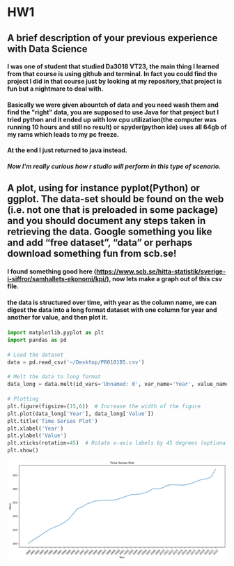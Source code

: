# HW1

## A brief description of your previous experience with Data Science
#### I was one of student that studied Da3018 VT23, the main thing I learned from that course is using github and terminal. In fact you could find the project I did in that course just by looking at my repository,that project is fun but a nightmare to deal with. 
#### Basically we were given abountch of data and you need wash them and find the "right" data, you are supposed to use Java for that project but I tried python and it ended up with low cpu utilization(the computer was running 10 hours and still no result) or spyder(python ide) uses all 64gb of my rams which leads to my pc freeze.
#### At the end I just returned to java instead.
##### Now I'm really curious how r studio will perform in this type of scenario.

## A plot, using for instance pyplot(Python) or ggplot. The data-set should be found on the web (i.e. not one that is preloaded in some package) and you should document any steps taken in retrieving the data. Google something you like and add “free dataset”, “data” or perhaps download something fun from scb.se!

#### I found something good here  (https://www.scb.se/hitta-statistik/sverige-i-siffror/samhallets-ekonomi/kpi/), now lets make a graph out of this csv file.
#### the data is structured over time, with year as the column name, we can digest the data into a long format dataset with one column for year and another for value, and then plot it.


```python
import matplotlib.pyplot as plt
import pandas as pd

# Load the dataset
data = pd.read_csv('~/Desktop/PR0101B5.csv')

# Melt the data to long format
data_long = data.melt(id_vars='Unnamed: 0', var_name='Year', value_name='Value')

# Plotting
plt.figure(figsize=(15,6))  # Increase the width of the figure
plt.plot(data_long['Year'], data_long['Value'])
plt.title('Time Series Plot')
plt.xlabel('Year')
plt.ylabel('Value')
plt.xticks(rotation=45)  # Rotate x-axis labels by 45 degrees (optional)
plt.show()


```


    
![png](output_3_0.png)
    



```python

```
